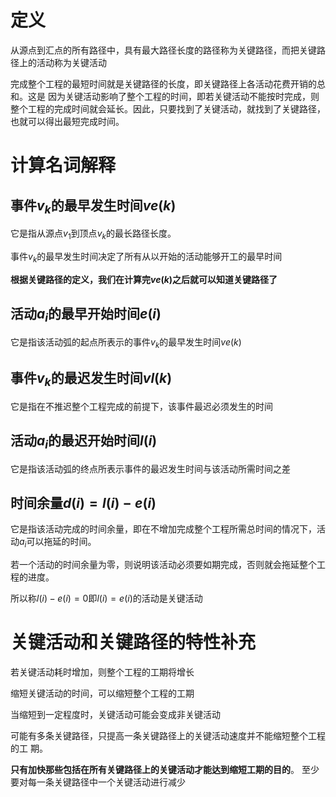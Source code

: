 # 定义
从源点到汇点的所有路径中，具有最大路径长度的路径称为关键路径，而把关键路径上的活动称为关键活动

完成整个工程的最短时间就是关键路径的长度，即关键路径上各活动花费开销的总和。这是
因为关键活动影响了整个工程的时间，即若关键活动不能按时完成，则整个工程的完成时间就会延长。因此，只要找到了关键活动，就找到了关键路径，也就可以得出最短完成时间。

# 计算名词解释
## 事件$v_k$的最早发生时间$ve(k)$

它是指从源点$v_1$到顶点$v_k$的最长路径长度。

事件$v_k$的最早发生时间决定了所有从以开始的活动能够开工的最早时间

**根据关键路径的定义，我们在计算完$ve(k)$之后就可以知道关键路径了**

## 活动$a_i$的最早开始时间$e(i)$
它是指该活动弧的起点所表示的事件$v_k$的最早发生时间$ve(k)$

## 事件$v_k$的最迟发生时间$vl(k)$
它是指在不推迟整个工程完成的前提下，该事件最迟必须发生的时间

## 活动$a_i$的最迟开始时间$l(i)$
它是指该活动弧的终点所表示事件的最迟发生时间与该活动所需时间之差

## 时间余量$d(i) = l(i)-e(i)$
它是指该活动完成的时间余量，即在不增加完成整个工程所需总时间的情况下，活动$a_i$可以拖延的时间。

若一个活动的时间余量为零，则说明该活动必须要如期完成，否则就会拖延整个工程的进度。

所以称$l(i)-e(i)=0$即$l(i) = e(i)$的活动是关键活动

# 关键活动和关键路径的特性补充
若关键活动耗时增加，则整个工程的工期将增长

缩短关键活动的时间，可以缩短整个工程的工期

当缩短到一定程度时，关键活动可能会变成非关键活动

可能有多条关键路径，只提高一条关键路径上的关键活动速度并不能缩短整个工程的工
期。

**只有加快那些包括在所有关键路径上的关键活动才能达到缩短工期的目的**。
至少要对每一条关键路径中一个关键活动进行减少